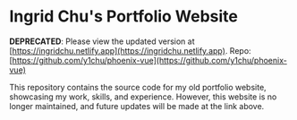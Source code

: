 # Ingrid Chu's Portfolio Website

**DEPRECATED**: Please view the updated version at [https://ingridchu.netlify.app](https://ingridchu.netlify.app).
Repo: [https://github.com/y1chu/phoenix-vue](https://github.com/y1chu/phoenix-vue)

This repository contains the source code for my old portfolio website, showcasing my work, skills, and experience. However, this website is no longer maintained, and future updates will be made at the link above.
